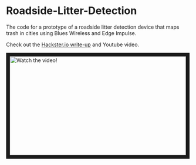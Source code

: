 # Roadside-Litter-Detection
The code for a prototype of a roadside litter detection device that maps trash in cities using Blues Wireless and Edge Impulse.

Check out the [Hackster.io write-up](https://www.hackster.io/NathanielF/build-a-litter-heatmap-with-a-blues-notecard-edge-impulse-fa60fb) and Youtube video.


<a href="http://www.youtube.com/watch?feature=player_embedded&v=RNq5SCukAHM" target="_blank">
 <img src="http://img.youtube.com/vi/RNq5SCukAHM/mqdefault.jpg" alt="Watch the video!" width="480" height="270" border="10" />
</a>
